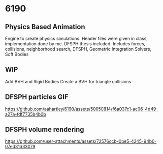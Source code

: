 # 6190
## Physics Based Animation
Engine to create physics simulations.
Header files were given in class, implementation done by me.
DFSPH thesis included.
Includes forces, collisions, neighborhood search, DFSPH, Geometric Integration Solvers, Soft Bodies
## WIP
Add BVH and Rigid Bodies
Create a BVH for triangle collisions
## DFSPH particles GIF
https://github.com/aahartley/6190/assets/50050814/f6a037c1-ac06-4d49-a27a-fdf7735b4b0b

## DFSPH volume rendering

https://github.com/user-attachments/assets/72576ccb-0be5-4245-94b0-07ed31d33079

